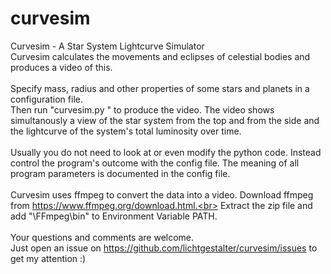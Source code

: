 # curvesim
Curvesim - A Star System Lightcurve Simulator<br>
Curvesim calculates the movements and eclipses of celestial bodies and produces a video of this.<br>
<br>
Specify mass, radius and other properties of some stars and planets in a configuration file.<br>
Then run "curvesim.py <configfilename>" to produce the video.
The video shows simultanously a view of the star system from the top and from the side and
the lightcurve of the system's total luminosity over time.<br>
<br>
Usually you do not need to look at or even modify the python code. Instead control the program's
outcome with the config file. The meaning of all program parameters is documented in the config file.<br>
<br>
Curvesim uses ffmpeg to convert the data into a video. Download ffmpeg from https://www.ffmpeg.org/download.html.<br>
Extract the zip file and add "<yourdriveandpath>\FFmpeg\bin" to Environment Variable PATH.<br>
<br>
Your questions and comments are welcome.<br>
Just open an issue on https://github.com/lichtgestalter/curvesim/issues to get my attention :)<br>
